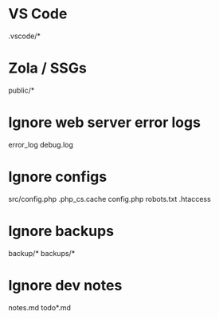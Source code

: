 # VS Code
.vscode/*

# Zola / SSGs
public/*

# Ignore web server error logs
error_log
debug.log

# Ignore configs
src/config.php
.php_cs.cache
config.php
robots.txt
.htaccess

# Ignore backups
backup/*
backups/*

# Ignore dev notes
notes.md
todo*.md
